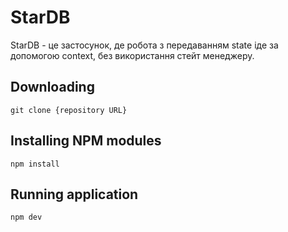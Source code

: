 # StarDB

StarDB - це застосунок, де робота з передаванням state іде за допомогою context, без використання стейт менеджеру.

## Downloading

```
git clone {repository URL}
```

## Installing NPM modules

```
npm install
```

## Running application

```
npm dev
```
